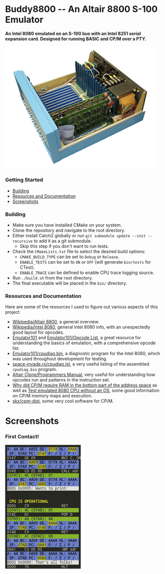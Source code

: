 # Buddy8800 -- An Altair 8800 S-100 Emulator

**An Intel 8080 emulated on an S-100 bus with an Intel 8251 serial expansion card. Designed for running BASIC and CP/M over a PTY.**

<img src=altair-wikipedia-public-domain.webp width=480>

### Getting Started

+ [Building](#building)
+ [Resources and Documentation](#resources-and-documentation)
+ [Screenshots](#screenshots)

### Building

+ Make sure you have installed CMake on your system.
+ Clone the repository and navigate to the root directory.
+ Either install Catch2 globally or run `git submodule update --init --recursive` to add it as a git submodule.
  + Skip this step if you don't want to run tests.
+ Check the `CMakeLists.txt` file to select the desired build options:
  + `CMAKE_BUILD_TYPE` can be set to `Debug` or `Release`.
  + `ENABLE_TESTS` can be set to `ON` or `OFF` (will generate `bin/tests` for CTest).
  + `ENABLE_TRACE` can be defined to enable CPU trace logging source.
+ Run `./build.sh` from the root directory.
+ The final executable will be placed in the `bin/` directory.

### Resources and Documentation

Here are some of the resources I used to figure out various aspects of this project

+ [Wikipedia/Altair 8800](https://en.wikipedia.org/wiki/Altair_8800), a general overview.
+ [Wikipedia/Intel 8080](https://en.wikipedia.org/wiki/Intel_8080), general Intel 8080 info, with an unexpectedly good layout for opcodes.
+ [Emulator101](http://www.emulator101.com/) and [Emulator101/Opcode List](http://www.emulator101.com/reference/8080-by-opcode.html), a great resource for understanding the basics of emulation, with a comprehensive opcode list.
+ [Emulator101/cpudiag.bin](http://www.emulator101.com/files/cpudiag.bin), a diagnostic program for the Intel 8080, which was used throughout development for testing.
+ [space-invade.rs/cpudiag.lst](https://github.com/cbeust/space-invade.rs/blob/main/emulator/cpudiag.lst), a very useful listing of the assembled `cpudiag.bin` program.
+ [Altair Clone/Programmers Manual](https://altairclone.com/downloads/manuals/8080%20Programmers%20Manual.pdf), very useful for understanding how opcodes run and patterns in the instruction set.
+ [Why did CP/M require RAM in the bottom part of the address space](https://retrocomputing.stackexchange.com/questions/6442/why-did-cp-m-require-ram-in-the-bottom-part-of-the-address-space) as well as [Test emulated 8080 CPU without an OS](https://retrocomputing.stackexchange.com/questions/9361/test-emulated-8080-cpu-without-an-os), some good information on CP/M memory maps and execution.
+ [skx/cpm-dist](https://github.com/skx/cpm-dist), some very cool software for CP/M.

# Screenshots

### First Contact!

![The first time the 8080 diagnostics ran to the end!](cpu-is-operational.png)
